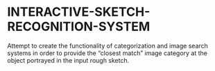 # INTERACTIVE-SKETCH-RECOGNITION-SYSTEM
Attempt to create the functionality of categorization and image search systems in order to provide the “closest match” image category at the object portrayed in the input rough sketch.
